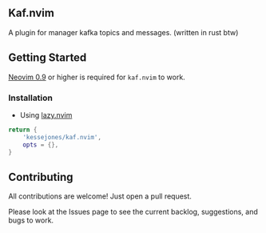 ## Kaf.nvim

A plugin for manager kafka topics and messages. (written in rust btw)

## Getting Started

[Neovim 0.9](https://github.com/neovim/neovim/releases/tag/v0.9.5) or higher is required for `kaf.nvim` to work.

### Installation

- Using [lazy.nvim](https://github.com/folke/lazy.nvim)

```lua
return {
    'kessejones/kaf.nvim',
    opts = {},
}

```

## Contributing

All contributions are welcome! Just open a pull request.

Please look at the Issues page to see the current backlog, suggestions, and bugs to work.
